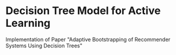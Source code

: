 # Decision Tree Model for Active Learning
Implementation of Paper "Adaptive Bootstrapping of Recommender Systems Using Decision Trees"
